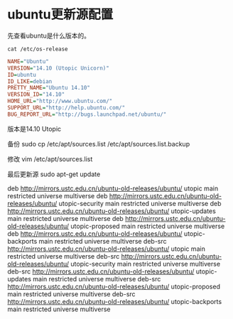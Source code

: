 # ubuntu更新源配置

先查看ubuntu是什么版本的。

```
cat /etc/os-release
```

```ini
NAME="Ubuntu"
VERSION="14.10 (Utopic Unicorn)"
ID=ubuntu
ID_LIKE=debian
PRETTY_NAME="Ubuntu 14.10"
VERSION_ID="14.10"
HOME_URL="http://www.ubuntu.com/"
SUPPORT_URL="http://help.ubuntu.com/"
BUG_REPORT_URL="http://bugs.launchpad.net/ubuntu/"
```

 版本是14.10 Utopic 

备份
sudo cp /etc/apt/sources.list /etc/apt/sources.list.backup﻿

修改
vim /etc/apt/sources.list

最后更新源
sudo apt-get update



deb http://mirrors.ustc.edu.cn/ubuntu-old-releases/ubuntu/ utopic main restricted universe multiverse
deb http://mirrors.ustc.edu.cn/ubuntu-old-releases/ubuntu/ utopic-security main restricted universe multiverse
deb http://mirrors.ustc.edu.cn/ubuntu-old-releases/ubuntu/ utopic-updates main restricted universe multiverse
deb http://mirrors.ustc.edu.cn/ubuntu-old-releases/ubuntu/ utopic-proposed main restricted universe multiverse
deb http://mirrors.ustc.edu.cn/ubuntu-old-releases/ubuntu/ utopic-backports main restricted universe multiverse
deb-src http://mirrors.ustc.edu.cn/ubuntu-old-releases/ubuntu/ utopic main restricted universe multiverse
deb-src http://mirrors.ustc.edu.cn/ubuntu-old-releases/ubuntu/ utopic-security main restricted universe multiverse
deb-src http://mirrors.ustc.edu.cn/ubuntu-old-releases/ubuntu/ utopic-updates main restricted universe multiverse
deb-src http://mirrors.ustc.edu.cn/ubuntu-old-releases/ubuntu/ utopic-proposed main restricted universe multiverse
deb-src http://mirrors.ustc.edu.cn/ubuntu-old-releases/ubuntu/ utopic-backports main restricted universe multiverse